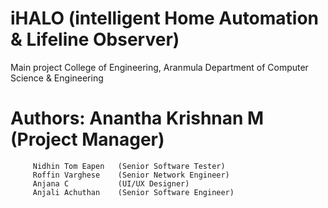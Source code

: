 # iHALO (intelligent Home Automation & Lifeline Observer)
Main project
College of Engineering, Aranmula
Department of Computer Science & Engineering

# Authors: Anantha Krishnan M (Project Manager)
         Nidhin Tom Eapen   (Senior Software Tester)
         Roffin Varghese    (Senior Network Engineer)
         Anjana C           (UI/UX Designer)
         Anjali Achuthan    (Senior Software Engineer)
